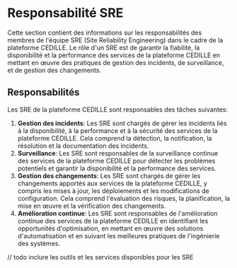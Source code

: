# Responsabilité SRE

Cette section contient des informations sur les responsabilités des membres de
l'équipe SRE (Site Reliability Engineering) dans le cadre de la plateforme
CEDILLE. Le rôle d'un SRE est de garantir la fiabilité, la disponibilité et la
performance des services de la plateforme CEDILLE en mettant en œuvre des
pratiques de gestion des incidents, de surveillance, et de gestion des
changements.

## Responsabilités

Les SRE de la plateforme CEDILLE sont responsables des tâches suivantes:

1. **Gestion des incidents**: Les SRE sont chargés de gérer les incidents liés à
   la disponibilité, à la performance et à la sécurité des services de la
   plateforme CEDILLE. Cela comprend la détection, la notification, la
   résolution et la documentation des incidents.
2. **Surveillance**: Les SRE sont responsables de la surveillance continue des
   services de la plateforme CEDILLE pour détecter les problèmes potentiels et
   garantir la disponibilité et la performance des services.
3. **Gestion des changements**: Les SRE sont chargés de gérer les changements
   apportés aux services de la plateforme CEDILLE, y compris les mises à jour,
   les déploiements et les modifications de configuration. Cela comprend
   l'évaluation des risques, la planification, la mise en œuvre et la
   vérification des changements.
4. **Amélioration continue**: Les SRE sont responsables de l'amélioration
   continue des services de la plateforme CEDILLE en identifiant les
   opportunités d'optimisation, en mettant en œuvre des solutions
   d'automatisation et en suivant les meilleures pratiques de l'ingénierie des
   systèmes.

// todo inclure les outils et les services disponibles pour les SRE
